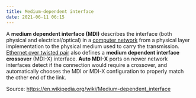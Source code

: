 ```yaml
---
title: Medium-dependent interface
date: 2021-06-11 06:15
---
```


A **medium dependent interface (MDI)** describes the interface (both physical
and electrical/optical) in a [computer network](20210610054021-computer-network.md) 
from a physical layer implementation to the physical medium used to carry the
transmission. [Ethernet over twisted pair](20201012135035-twisted-pair.md) 
also defines a **medium dependent interface crossover** (MDI-X) interface.
**Auto MDI-X** ports on newer network interfaces detect if the connection would
require a crossover, and automatically chooses the MDI or MDI-X configuration to
properly match the other end of the link.

Source: https://en.wikipedia.org/wiki/Medium-dependent_interface
